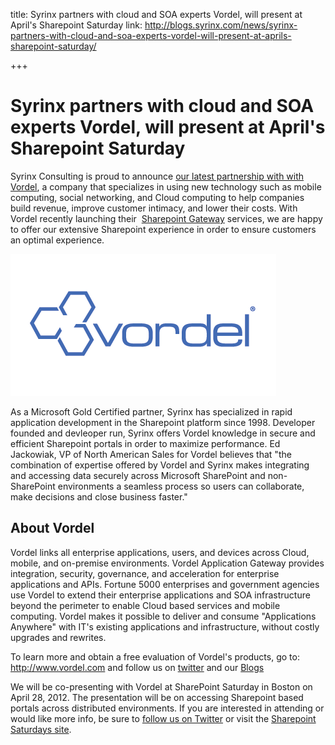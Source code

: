 title: Syrinx partners with cloud and SOA experts Vordel, will present at April's Sharepoint Saturday
link: http://blogs.syrinx.com/news/syrinx-partners-with-cloud-and-soa-experts-vordel-will-present-at-aprils-sharepoint-saturday/

+++

# Syrinx partners with cloud and SOA experts Vordel, will present at April's Sharepoint Saturday

Syrinx Consulting is proud to announce [our latest partnership with with Vordel](http://online.wsj.com/article/PR-CO-20120320-906239.html), a company that specializes in using new technology such as mobile computing, social networking, and Cloud computing to help companies build revenue, improve customer intimacy, and lower their costs. With Vordel recently launching their  [Sharepoint Gateway](http://www.vordel.com/solutions/sharepoint_gateway.html) services, we are happy to offer our extensive Sharepoint experience in order to ensure customers an optimal experience.

![](/assets/img/blog/vordel.png)

As a Microsoft Gold Certified partner, Syrinx has specialized in rapid application development in the Sharepoint platform since 1998. Developer founded and devleoper run, Syrinx offers Vordel knowledge in secure and efficient Sharepoint portals in order to maximize performance. Ed Jackowiak, VP of North American Sales for Vordel believes that "the combination of expertise offered by Vordel and Syrinx makes integrating and accessing data securely across Microsoft SharePoint and non-SharePoint environments a seamless process so users can collaborate, make decisions and close business faster."

## About Vordel

Vordel links all enterprise applications, users, and devices across Cloud, mobile, and on-premise environments. Vordel Application Gateway provides integration, security, governance, and acceleration for enterprise applications and APIs. Fortune 5000 enterprises and government agencies use Vordel to extend their enterprise applications and SOA infrastructure beyond the perimeter to enable Cloud based services and mobile computing. Vordel makes it possible to deliver and consume "Applications Anywhere" with IT's existing applications and infrastructure, without costly upgrades and rewrites.

To learn more and obtain a free evaluation of Vordel's products, go to: http://www.vordel.com and follow us on [twitter](https://twitter.com/#!/vordel) and our [Blogs](http://www.vordel.com/company/news/index.html)

We will be co-presenting with Vordel at SharePoint Saturday in Boston on April 28, 2012. The presentation will be on accessing Sharepoint based portals across distributed environments. If you are interested in attending or would like more info, be sure to [follow us on Twitter](http://www.twitter.com/syrinxccinc) or visit the [Sharepoint Saturdays site](http://www.sharepointsaturday.org/boston/default.aspx).
